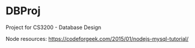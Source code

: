 # DBProj
Project for CS3200 - Database Design

Node resources:
https://codeforgeek.com/2015/01/nodejs-mysql-tutorial/